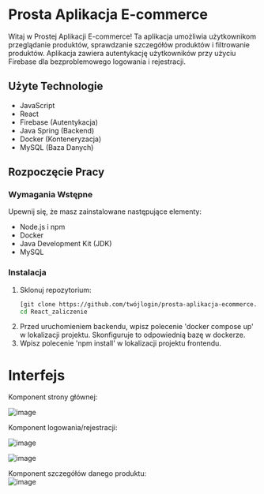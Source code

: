 # Prosta Aplikacja E-commerce

Witaj w Prostej Aplikacji E-commerce! Ta aplikacja umożliwia użytkownikom przeglądanie produktów, sprawdzanie szczegółów produktów i filtrowanie produktów. Aplikacja zawiera autentykację użytkowników przy użyciu Firebase dla bezproblemowego logowania i rejestracji.

## Użyte Technologie
- JavaScript
- React
- Firebase (Autentykacja)
- Java Spring (Backend)
- Docker (Konteneryzacja)
- MySQL (Baza Danych)

## Rozpoczęcie Pracy

### Wymagania Wstępne
Upewnij się, że masz zainstalowane następujące elementy:
- Node.js i npm
- Docker
- Java Development Kit (JDK)
- MySQL

### Instalacja
1. Sklonuj repozytorium:
   ```bash
   [git clone https://github.com/twójlogin/prosta-aplikacja-ecommerce.git](https://github.com/Js111l/React_zaliczenie.git)
   cd React_zaliczenie
2. Przed uruchomieniem backendu, wpisz polecenie 'docker compose up' w lokalizacji projektu. Skonfiguruje to odpowiednią bazę w dockerze.
3. Wpisz polecenie 'npm install' w lokalizacji projektu frontendu.

# Interfejs 
Komponent strony głównej: <br />

![image](https://github.com/Js111l/React_zaliczenie/assets/95163990/aab5ccdd-46e7-4e9c-8686-b8849784fcfc)

Komponent logowania/rejestracji: <br />

![image](https://github.com/Js111l/React_zaliczenie/assets/95163990/275f7f83-fd9f-478e-b946-401c0cb237b4) <br />

![image](https://github.com/Js111l/React_zaliczenie/assets/95163990/f757fe69-82d6-4d95-839f-7dbd55a1a3d6)


Komponent szczegółów danego produktu: <br />
![image](https://github.com/Js111l/React_zaliczenie/assets/95163990/53247988-513e-4bd5-8c66-082dc397aefa)


